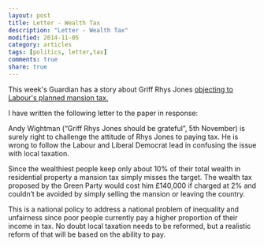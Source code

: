 ```yaml
---
layout: post
title: Letter - Wealth Tax
description: "Letter - Wealth Tax"
modified: 2014-11-05
category: articles
tags: [politics, letter,tax]
comments: true
share: true
---
```


This week's Guardian has a story about Griff Rhys Jones
<a href="http://www.theguardian.com/commentisfree/2014/nov/04/griff-rhys-jones-mansion-tax-soft-option">objecting to Labour's planned mansion tax.</a>

I have written the following letter to the paper in response:

Andy Wightman (“Griff Rhys Jones should be grateful”, 5th November) is surely right to challenge the attitude of Rhys Jones to paying tax. He is wrong to follow the Labour and Liberal Democrat lead in confusing the issue with local taxation.

Since the wealthiest people keep only about 10% of their total wealth in residential property a mansion tax simply misses the target. The wealth tax proposed by the Green Party would cost him £140,000 if charged at 2% and couldn’t be avoided by simply selling the mansion or leaving the country.

This is a national policy to address a national problem of inequality and unfairness since poor people currently pay a higher proportion of their income in tax. No doubt local taxation needs to be reformed, but a realistic reform of that will be based on the ability to pay.



